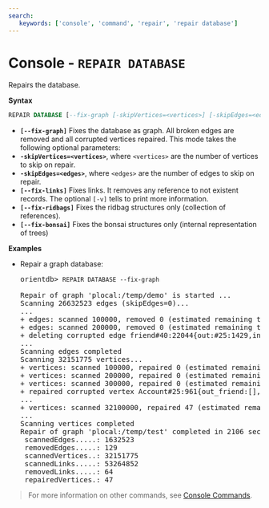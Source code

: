 ```yaml
---
search:
   keywords: ['console', 'command', 'repair', 'repair database']
---
```


# Console - `REPAIR DATABASE`

Repairs the database.

**Syntax**

```sql
REPAIR DATABASE [--fix-graph [-skipVertices=<vertices>] [-skipEdges=<edges>]] [--fix-links] [-v]] [--fix-ridbags] [--fix-bonsai]
```

- **`[--fix-graph]`** Fixes the database as graph. All broken edges are removed and all corrupted vertices repaired. This mode takes the following optional parameters:
 - **`-skipVertices=<vertices>`**, where `<vertices>` are the number of vertices to skip on repair.
 - **`-skipEdges=<edges>`**, where `<edges>` are the number of edges to skip on repair.
- **`[--fix-links]`** Fixes links. It removes any reference to not existent records. The optional `[-v]` tells to print more information.
- **`[--fix-ridbags]`** Fixes the ridbag structures only (collection of references). 
- **`[--fix-bonsai]`** Fixes the bonsai structures only (internal representation of trees)

**Examples**

- Repair a graph database:

  <pre>
  orientdb> <code class='lang-sql userinput'>REPAIR DATABASE --fix-graph</code>

  Repair of graph 'plocal:/temp/demo' is started ...
  Scanning 26632523 edges (skipEdges=0)...
  ...
  + edges: scanned 100000, removed 0 (estimated remaining time 10 secs)
  + edges: scanned 200000, removed 0 (estimated remaining time 9 secs)
  + deleting corrupted edge friend#40:22044{out:#25:1429,in:#66:1,enabled:true} v7 because missing incoming vertex (#66:1)
  ...
  Scanning edges completed
  Scanning 32151775 vertices...
  + vertices: scanned 100000, repaired 0 (estimated remaining time 892 secs)
  + vertices: scanned 200000, repaired 0 (estimated remaining time 874 secs)
  + vertices: scanned 300000, repaired 0 (estimated remaining time 835 secs)
  + repaired corrupted vertex Account#25:961{out_friend:[],dateUpdated:Wed Aug 12 19:00:00 CDT 2015,createdOn:Wed Aug 12 19:00:00 CDT 2015} v4
  ...
  + vertices: scanned 32100000, repaired 47 (estimated remaining time 2 secs)
  ...
  Scanning vertices completed
  Repair of graph 'plocal:/temp/test' completed in 2106 secs
   scannedEdges.....: 1632523
   removedEdges.....: 129
   scannedVertices..: 32151775
   scannedLinks.....: 53264852
   removedLinks.....: 64
   repairedVertices.: 47
  </pre>

>For more information on other commands, see [Console Commands](Console-Commands.md).
